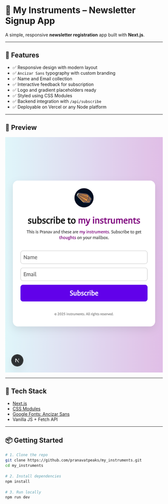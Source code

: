 # 🎵 My Instruments – Newsletter Signup App

A simple, responsive **newsletter registration** app built with **Next.js**.

---

## 🚀 Features

- ✅ Responsive design with modern layout
- ✅ `Ancizar Sans` typography with custom branding
- ✅ Name and Email collection
- ✅ Interactive feedback for subscription
- ✅ Logo and gradient placeholders ready
- ✅ Styled using CSS Modules
- ✅ Backend integration with `/api/subscribe`
- ✅ Deployable on Vercel or any Node platform

---

## 📸 Preview

![Screenshot](public/preview.png)

---

## 🧰 Tech Stack

- [Next.js](https://nextjs.org/)
- [CSS Modules](https://nextjs.org/docs/basic-features/built-in-css-support)
- [Google Fonts: Ancizar Sans](https://fonts.google.com/specimen/Ancizar+Sans)
- Vanilla JS + Fetch API

---

## 📦 Getting Started

```bash
# 1. Clone the repo
git clone https://github.com/pranavatpeaks/my_instruments.git
cd my_instruments

# 2. Install dependencies
npm install

# 3. Run locally
npm run dev
